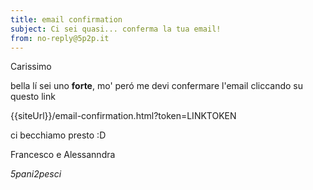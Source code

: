 ```yaml
---
title: email confirmation
subject: Ci sei quasi... conferma la tua email!
from: no-reply@5p2p.it
---
```

Carissimo

bella lí sei uno **forte**, mo' peró me devi 
confermare l'email cliccando su questo link

{{siteUrl}}/email-confirmation.html?token=LINKTOKEN

ci becchiamo presto :D

Francesco e Alessanndra

*5pani2pesci*
